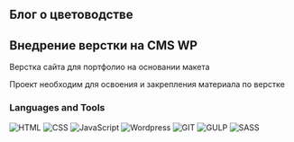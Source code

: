 ## Блог о цветоводстве

## Внедрение верстки на CMS WP

Верстка сайта для портфолио на основании макета

Проект необходим для освоения и закрепления материала по верстке

### Languages and Tools
![HTML](https://img.shields.io/badge/-HTML5-090909?style=for-the-badge&logo=HTML5)
![CSS](https://img.shields.io/badge/-CSS-090909?style=for-the-badge&logo=CSS3)
![JavaScript](https://img.shields.io/badge/-JS-090909?style=for-the-badge&logo=JavaScript)
![Wordpress](https://img.shields.io/badge/-WP-090909?style=for-the-badge&logo=Wordpress)
![GIT](https://img.shields.io/badge/-GIT-090909?style=for-the-badge&logo=GIT)
![GULP](https://img.shields.io/badge/-GULP-090909?style=for-the-badge&logo=GULP)
![SASS](https://img.shields.io/badge/-SASS-090909?style=for-the-badge&logo=SASS)
